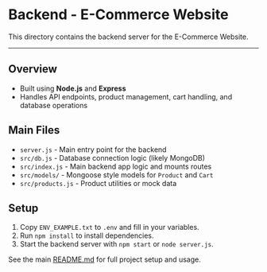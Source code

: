 # Backend - E-Commerce Website

This directory contains the backend server for the E-Commerce Website.

---

## Overview

- Built using **Node.js** and **Express**
- Handles API endpoints, product management, cart handling, and database operations

## Main Files

- `server.js` - Main entry point for the backend
- `src/db.js` - Database connection logic (likely MongoDB)
- `src/index.js` - Main backend app logic and mounts routes
- `src/models/` - Mongoose style models for `Product` and `Cart`
- `src/products.js` - Product utilities or mock data

## Setup

1. Copy `ENV_EXAMPLE.txt` to `.env` and fill in your variables.
2. Run `npm install` to install dependencies.
3. Start the backend server with `npm start` or `node server.js`.

See the main [README.md](../README.md) for full project setup and usage.



